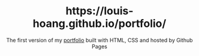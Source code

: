 <h1 align="center">
  https://louis-hoang.github.io/portfolio/
</h1>
<p align="center">
  The first version of my <a href="https://louis-hoang.github.io/portfolio/" target="_blank">portfolio</a> built with HTML, CSS and hosted by Github Pages
</p>
